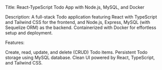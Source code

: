 Title: React-TypeScript Todo App with Node.js, MySQL, and Docker

Description:
A full-stack Todo application featuring React with TypeScript and Tailwind CSS for the frontend, and Node.js, Express, MySQL (with Sequelize ORM) as the backend. Containerized with Docker for effortless setup and deployment.

Features:

Create, read, update, and delete (CRUD) Todo items.
Persistent Todo storage using MySQL database.
Clean UI powered by React, TypeScript, and Tailwind CSS.

